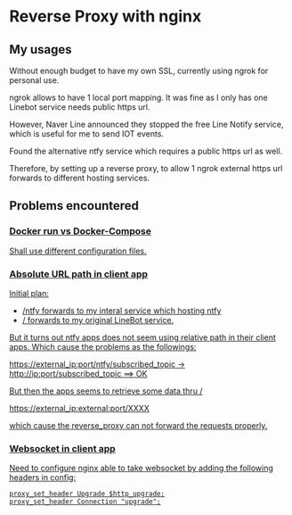 # Reverse Proxy with nginx

## My usages

Without enough budget to have my own SSL, currently using ngrok for personal use.

ngrok allows to have 1 local port mapping.  It was fine as I only has one Linebot service needs public https url.  

However, Naver Line announced they stopped the free Line Notify service, which is useful for me to send IOT events.   

Found the alternative ntfy service which requires a public https url as well.

Therefore, by setting up a reverse proxy, to allow 1 ngrok external https url forwards to different hosting services.

## Problems encountered 

### <u> Docker run vs Docker-Compose

Shall use different configuration files.

### <u>Absolute URL path in client app</u>

Initial plan:

 - /ntfy forwards to my interal service which hosting ntfy
 - / forwards to my original LineBot service.

But it turns out ntfy apps does not seem using relative path in their client apps.  Which cause the problems as the followings:

 https://external_ip:port/ntfy/subscribed_topic  ->  http://ip:port/subscribed_topic   ==> OK

 But then the apps seems to retrieve some data thru /

 https://external_ip:external:port/XXXX  

 which cause the reverse_proxy can not forward the requests properly.

### <u>Websocket in client app</u>

Need to configure nginx able to take websocket by adding the following headers in config: 

```
proxy_set_header Upgrade $http_upgrade;
proxy_set_header Connection "upgrade";
```


